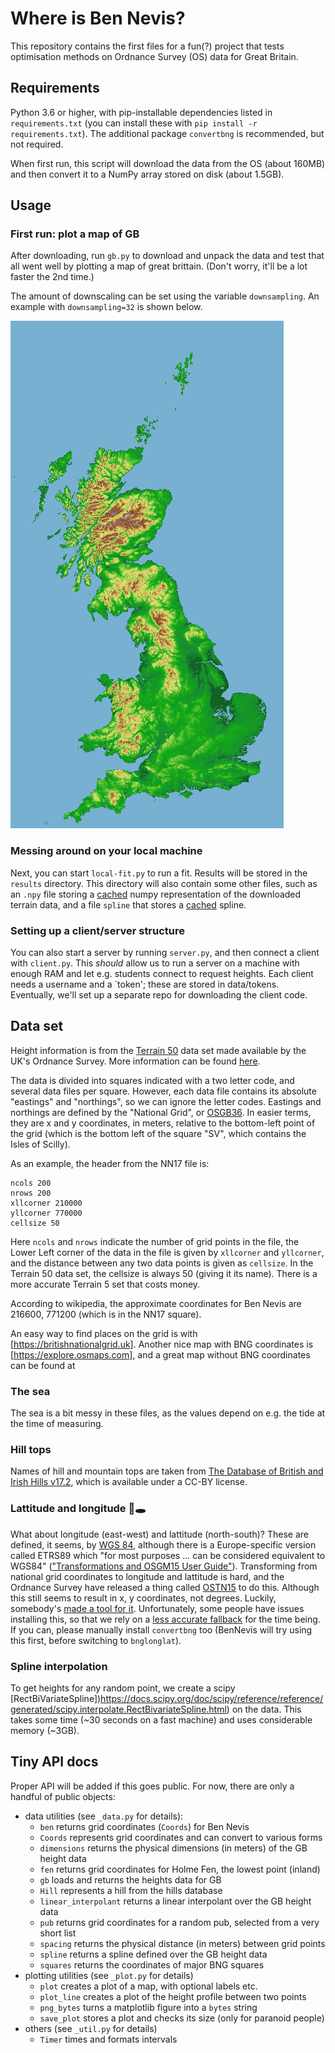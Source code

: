 # Where is Ben Nevis?

This repository contains the first files for a fun(?) project that tests optimisation methods on Ordnance Survey (OS) data for Great Britain.

## Requirements

Python 3.6 or higher, with pip-installable dependencies listed in `requirements.txt` (you can install these with `pip install -r requirements.txt`).
The additional package `convertbng` is recommended, but not required.

When first run, this script will download the data from the OS (about 160MB) and then convert it to a NumPy array stored on disk (about 1.5GB).

## Usage

### First run: plot a map of GB

After downloading, run `gb.py` to download and unpack the data and test that all went well by plotting a map of great brittain.
(Don't worry, it'll be a lot faster the 2nd time.)

The amount of downscaling can be set using the variable ``downsampling``.
An example with ``downsampling=32`` is shown below.

![Downscaled map of GB](gb-small.png)

### Messing around on your local machine

Next, you can start `local-fit.py` to run a fit.
Results will be stored in the `results` directory.
This directory will also contain some other files, such as an `.npy` file storing a [cached](https://numpy.org/doc/stable/reference/generated/numpy.load.html) numpy representation of the downloaded terrain data, and a file `spline` that stores a [cached](https://docs.python.org/3/library/pickle.html) spline.

### Setting up a client/server structure

You can also start a server by running `server.py`, and then connect a client with `client.py`.
This _should_ allow us to run a server on a machine with enough RAM and let e.g. students connect to request heights.
Each client needs a username and a `token'; these are stored in data/tokens.
Eventually, we'll set up a separate repo for downloading the client code.

## Data set

Height information is from the [Terrain 50](https://osdatahub.os.uk/downloads/open/Terrain50) data set made available by the UK's Ordnance Survey.
More information can be found [here](https://www.ordnancesurvey.co.uk/business-government/tools-support/terrain-50-support).

The data is divided into squares indicated with a two letter code, and several data files per square.
However, each data file contains its absolute "eastings" and "northings", so we can ignore the letter codes.
Eastings and northings are defined by the "National Grid", or [OSGB36](https://en.wikipedia.org/wiki/Ordnance_Survey_National_Grid).
In easier terms, they are x and y coordinates, in meters, relative to the bottom-left point of the grid (which is the bottom left of the square "SV", which contains the Isles of Scilly).

As an example, the header from the NN17 file is:

```
ncols 200
nrows 200
xllcorner 210000
yllcorner 770000
cellsize 50
```

Here ``ncols`` and ``nrows`` indicate the number of grid points in the file,
the Lower Left corner of the data in the file is given by `xllcorner` and `yllcorner`,
and the distance between any two data points is given as `cellsize`.
In the Terrain 50 data set, the cellsize is always 50 (giving it its name).
There is a more accurate Terrain 5 set that costs money.

According to wikipedia, the approximate coordinates for Ben Nevis are 216600, 771200 (which is in the NN17 square).

An easy way to find places on the grid is with [https://britishnationalgrid.uk].
Another nice map with BNG coordinates is [https://explore.osmaps.com], and a great map without BNG coordinates can be found at 

### The sea

The sea is a bit messy in these files, as the values depend on e.g. the tide at the time of measuring.

### Hill tops

Names of hill and mountain tops are taken from [The Database of British and Irish Hills v17.2](http://www.hills-database.co.uk), which is available under a CC-BY license.

### Lattitude and longitude 🐇🕳️

What about longitude (east-west) and lattitude (north-south)?
These are defined, it seems, by [WGS 84](https://en.wikipedia.org/wiki/World_Geodetic_System#WGS84), although there is a Europe-specific version called ETRS89 which "for most purposes ... can be considered equivalent to WGS84" (["Transformations and OSGM15 User Guide"](https://www.ordnancesurvey.co.uk/business-government/tools-support/os-net/for-developers)).
Transforming from national grid coordinates to longitude and lattitude is hard, and the Ordnance Survey have released a thing called [OSTN15](https://www.ordnancesurvey.co.uk/business-government/tools-support/os-net/for-developers) to do this.
Although this still seems to result in x, y coordinates, not degrees.
Luckily, somebody's [made a tool for it](https://github.com/urschrei/convertbng).
Unfortunately, some people have issues installing this, so that we rely on a [less accurate fallback](https://github.com/MichaelClerx/bnglonlat) for the time being.
If you can, please manually install `convertbng` too (BenNevis will try using this first, before switching to `bnglonglat`).

### Spline interpolation

To get heights for any random point, we create a scipy [RectBiVariateSpline])https://docs.scipy.org/doc/scipy/reference/reference/generated/scipy.interpolate.RectBivariateSpline.html) on the data.
This takes some time (~30 seconds on a fast machine) and uses considerable memory (~3GB).

## Tiny API docs

Proper API will be added if this goes public.
For now, there are only a handful of public objects:

- data utilities (see `_data.py` for details):
  - `ben` returns grid coordinates (`Coords`) for Ben Nevis
  - `Coords` represents grid coordinates and can convert to various forms
  - `dimensions` returns the physical dimensions (in meters) of the GB height data
  - `fen` returns grid coordinates for Holme Fen, the lowest point (inland)
  - `gb` loads and returns the heights data for GB
  - `Hill` represents a hill from the hills database
  - `linear_interpolant` returns a linear interpolant over the GB height data
  - `pub` returns grid coordinates for a random pub, selected from a very short list
  - `spacing` returns the physical distance (in meters) between grid points
  - `spline` returns a spline defined over the GB height data
  - `squares` returns the coordinates of major BNG squares
- plotting utilities (see `_plot.py` for details)
  - `plot` creates a plot of a map, with optional labels etc.
  - `plot_line` creates a plot of the height profile between two points
  - `png_bytes` turns a matplotlib figure into a `bytes` string
  - `save_plot` stores a plot and checks its size (only for paranoid people)
- others (see `_util.py` for details)
  - `Timer` times and formats intervals

